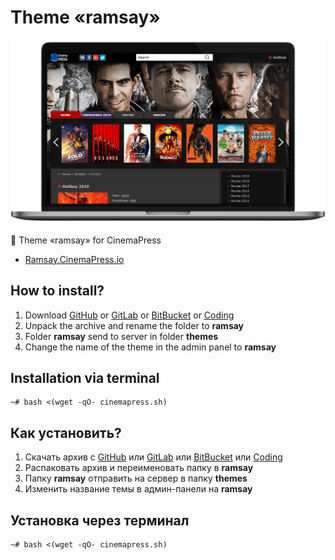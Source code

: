 # Theme «ramsay»

![Theme «ramsay» for CinemaPress](https://raw.githubusercontent.com/CinemaPress/Theme-Ramsay/master/screenshot.png "Theme «ramsay» for CinemaPress")

:art: Theme «ramsay» for CinemaPress

- [Ramsay.CinemaPress.io](http://Ramsay.CinemaPress.io/)

## How to install?
1. Download [GitHub](https://github.com/CinemaPress/Theme-Ramsay/archive/master.zip) or [GitLab](https://gitlab.com/CinemaPress/Theme-Ramsay/repository/archive.zip) or [BitBucket](https://bitbucket.org/cinemapress/theme-ramsay/get/master.zip) or [Coding](https://coding.net/u/CinemaPress/p/Theme-Ramsay/git/archive/master.zip)
2. Unpack the archive and rename the folder to **ramsay**
3. Folder **ramsay** send to server in folder **themes**
4. Change the name of the theme in the admin panel to **ramsay**

## Installation via terminal
```
~# bash <(wget -qO- cinemapress.sh)
```

## Как установить?
1. Скачать архив с [GitHub](https://github.com/CinemaPress/Theme-Ramsay/archive/master.zip) или [GitLab](https://gitlab.com/CinemaPress/Theme-Ramsay/repository/archive.zip) или [BitBucket](https://bitbucket.org/cinemapress/theme-ramsay/get/master.zip) или [Coding](https://coding.net/u/CinemaPress/p/Theme-Ramsay/git/archive/master.zip)
2. Распаковать архив и переименовать папку в **ramsay**
3. Папку **ramsay** отправить на сервер в папку **themes**
4. Изменить название темы в админ-панели на **ramsay**

## Установка через терминал
```
~# bash <(wget -qO- cinemapress.sh)
```